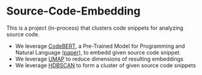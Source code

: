 # Source-Code-Embedding

This is a project (in-process) that clusters code snippets for analyzing source code.
* We leverage [CodeBERT](https://github.com/microsoft/CodeBERT), a Pre-Trained Model for Programming and Natural Language ([paper](https://arxiv.org/pdf/2002.08155.pdf)), to embedd given source code snippet.
* We leverage [UMAP](https://umap-learn.readthedocs.io/en/latest/) to reduce dimensions of resulting embeddings
* We leverage [HDBSCAN](https://hdbscan.readthedocs.io/en/latest/how_hdbscan_works.htmlh) to form a cluster of given source code snippets

